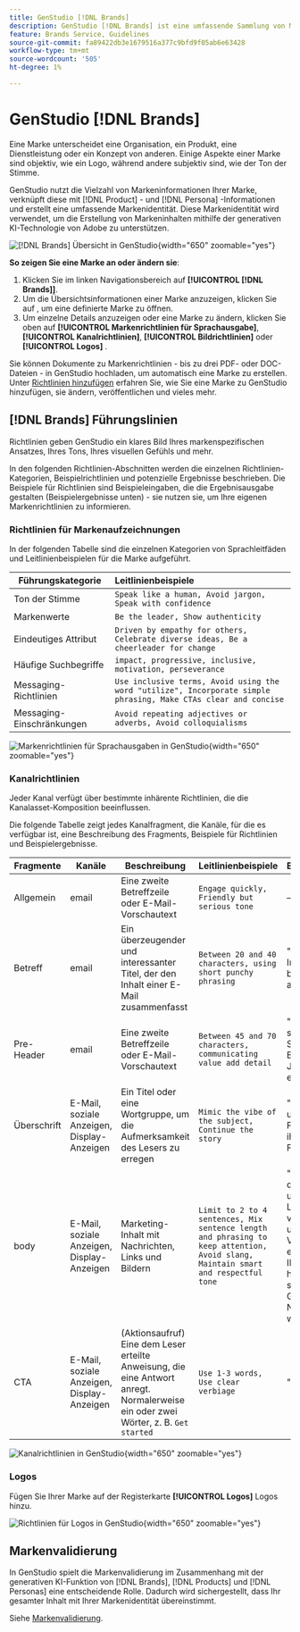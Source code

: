 ```yaml
---
title: GenStudio [!DNL Brands]
description: GenStudio [!DNL Brands] ist eine umfassende Sammlung von Marken-Assets - Marketingkopien, Bilder, Erlebnisse und mehr -, die die Erstellung markenorientierter Inhalte in GenStudio ermöglicht.
feature: Brands Service, Guidelines
source-git-commit: fa89422db3e1679516a377c9bfd9f05ab6e63428
workflow-type: tm+mt
source-wordcount: '505'
ht-degree: 1%

---
```



# GenStudio [!DNL Brands]

Eine Marke unterscheidet eine Organisation, ein Produkt, eine Dienstleistung oder ein Konzept von anderen. Einige Aspekte einer Marke sind objektiv, wie ein Logo, während andere subjektiv sind, wie der Ton der Stimme.

GenStudio nutzt die Vielzahl von Markeninformationen Ihrer Marke, verknüpft diese mit [!DNL Product] - und [!DNL Persona] -Informationen und erstellt eine umfassende Markenidentität. Diese Markenidentität wird verwendet, um die Erstellung von Markeninhalten mithilfe der generativen KI-Technologie von Adobe zu unterstützen.

![[!DNL Brands] Übersicht in GenStudio](/help/assets/brand-overview-home.png){width="650" zoomable="yes"}

**So zeigen Sie eine Marke an oder ändern sie**:

1. Klicken Sie im linken Navigationsbereich auf **[!UICONTROL [!DNL Brands]]**.
1. Um die Übersichtsinformationen einer Marke anzuzeigen, klicken Sie auf , um eine definierte Marke zu öffnen.
1. Um einzelne Details anzuzeigen oder eine Marke zu ändern, klicken Sie oben auf **[!UICONTROL Markenrichtlinien für Sprachausgabe]**, **[!UICONTROL Kanalrichtlinien]**, **[!UICONTROL Bildrichtlinien]** oder **[!UICONTROL Logos]** .

Sie können Dokumente zu Markenrichtlinien - bis zu drei PDF- oder DOC-Dateien - in GenStudio hochladen, um automatisch eine Marke zu erstellen. Unter [Richtlinien hinzufügen](add-guidelines.md) erfahren Sie, wie Sie eine Marke zu GenStudio hinzufügen, sie ändern, veröffentlichen und vieles mehr.

## [!DNL Brands] Führungslinien

Richtlinien geben GenStudio ein klares Bild Ihres markenspezifischen Ansatzes, Ihres Tons, Ihres visuellen Gefühls und mehr.

In den folgenden Richtlinien-Abschnitten werden die einzelnen Richtlinien-Kategorien, Beispielrichtlinien und potenzielle Ergebnisse beschrieben. Die Beispiele für Richtlinien sind Beispieleingaben, die die Ergebnisausgabe gestalten (Beispielergebnisse unten) - sie nutzen sie, um Ihre eigenen Markenrichtlinien zu informieren.

### Richtlinien für Markenaufzeichnungen

In der folgenden Tabelle sind die einzelnen Kategorien von Sprachleitfäden und Leitlinienbeispielen für die Marke aufgeführt.

| Führungskategorie | Leitlinienbeispiele |
| ------------------| :---------- |
| Ton der Stimme | `Speak like a human, Avoid jargon, Speak with confidence` |
| Markenwerte | `Be the leader, Show authenticity` |
| Eindeutiges Attribut | `Driven by empathy for others, Celebrate diverse ideas, Be a cheerleader for change` |
| Häufige Suchbegriffe | `impact, progressive, inclusive, motivation, perseverance` |
| Messaging-Richtlinien | `Use inclusive terms, Avoid using the word "utilize", Incorporate simple phrasing, Make CTAs clear and concise` |
| Messaging-Einschränkungen | `Avoid repeating adjectives or adverbs, Avoid colloquialisms` |

![Markenrichtlinien für Sprachausgaben in GenStudio](/help/assets/brand-voice-guidelines.png){width="650" zoomable="yes"}

### Kanalrichtlinien

Jeder Kanal verfügt über bestimmte inhärente Richtlinien, die die Kanalasset-Komposition beeinflussen.

Die folgende Tabelle zeigt jedes Kanalfragment, die Kanäle, für die es verfügbar ist, eine Beschreibung des Fragments, Beispiele für Richtlinien und Beispielergebnisse.

| Fragmente | Kanäle | Beschreibung | Leitlinienbeispiele | Ergebnisbeispiele |
| ------------------| --------- | --------- | -------- | :---------- |
| Allgemein | email | Eine zweite Betreffzeile oder E-Mail-Vorschautext | `Engage quickly, Friendly but serious tone` | — |
| Betreff | email | Ein überzeugender und interessanter Titel, der den Inhalt einer E-Mail zusammenfasst | `Between 20 and 40 characters, using short punchy phrasing` | &quot;Sei die Inspiration, die du brauchst. Mentor a Teenager.&quot; |
| Pre-Header | email | Eine zweite Betreffzeile oder E-Mail-Vorschautext | `Between 45 and 70 characters, communicating value add detail` | &quot;Ihre Welt wird sich öffnen, wenn Sie sich für die Betreuung lokaler Jugendlicher entscheiden.&quot; |
| Überschrift | E-Mail, soziale Anzeigen, Display-Anzeigen | Ein Titel oder eine Wortgruppe, um die Aufmerksamkeit des Lesers zu erregen | `Mimic the vibe of the subject, Continue the story` | &quot;Nimm einen Tee unter deinem Flügel und sieh ihnen beim Fliegen zu!&quot; |
| body | E-Mail, soziale Anzeigen, Display-Anzeigen | Marketing-Inhalt mit Nachrichten, Links und Bildern | `Limit to 2 to 4 sentences, Mix sentence length and phrasing to keep attention, Avoid slang, Maintain smart and respectful tone` | &quot;Eine Teenager durch die Höhen und Tiefen des Lebens zu führen, verändert sie... und Sie. Verbringen Sie etwas Zeit damit, Ihrer Gemeinde zu helfen und zu sehen, wie Ihr Garten in der Nachbarschaft wächst.&quot; |
| CTA | E-Mail, soziale Anzeigen, Display-Anzeigen | (Aktionsaufruf) Eine dem Leser erteilte Anweisung, die eine Antwort anregt. Normalerweise ein oder zwei Wörter, z. B. `Get started` | `Use 1-3 words, Use clear verbiage` | &quot;Mentor heute&quot; |

![Kanalrichtlinien in GenStudio](/help/assets/channel-guidelines.png){width="650" zoomable="yes"}

<!-- Not in M2.1 // ### Image guidelines

Images have certain inherent guidelines that influence image composition.

The following table shows each category of image guideline, description of the category, and example guideline entries.

You can create your own categories, like Photos, Product, or Illustration imagery, and provide detailed guidelines for each category.

| Guideline category    | Description | Guideline examples |
| ------------------ | :---------- | -------- |
|Composition    | Define objects, focal point, position, aspect ratio, framing, and depth-of-field | `Ensure images are visually punchy, Avoid dull colors/shading` |
| Background     | Set the stage by describing layouts, location, places | `Should be friendly and action-oriented` |
| Restrictions   | List requirements or avoidances | `Avoid political imagery or topics, Avoid black and gray imagery, Avoid images displaying extreme strife or stress` |
| Color and tone | Specify color or color theme, palette, color interpretation and accessibility | `Use bright and bold color palette, Ensure high contrast` |
| Lighting   | Describe how highlights and shadows affect different objects| `Use natural light, Avoid using shadows` |

![Image guidelines in GenStudio](/help/assets/image-guidelines.png){width="650" zoomable="yes"} -->

### Logos

Fügen Sie Ihrer Marke auf der Registerkarte **[!UICONTROL Logos]** Logos hinzu.

![Richtlinien für Logos in GenStudio](/help/assets/logos.png){width="650" zoomable="yes"}

## Markenvalidierung

In GenStudio spielt die Markenvalidierung im Zusammenhang mit der generativen KI-Funktion von [!DNL Brands], [!DNL Products] und [!DNL Personas] eine entscheidende Rolle. Dadurch wird sichergestellt, dass Ihr gesamter Inhalt mit Ihrer Markenidentität übereinstimmt.

Siehe [Markenvalidierung](/help/user-guide/guidelines/brand-validation.md).
